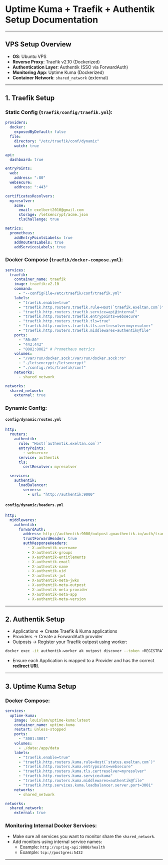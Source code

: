 # Uptime Kuma + Traefik + Authentik Setup Documentation

---

## VPS Setup Overview
- **OS**: Ubuntu VPS
- **Reverse Proxy**: Traefik v2.10 (Dockerized)
- **Authentication Layer**: Authentik (SSO via ForwardAuth)
- **Monitoring App**: Uptime Kuma (Dockerized)
- **Container Network**: `shared_network` (external)

---

## 1. Traefik Setup

### Static Config (`traefik/config/traefik.yml`):
```yaml
providers:
  docker:
    exposedByDefault: false
  file:
    directory: "/etc/traefik/conf/dynamic"
    watch: true

api:
  dashboard: true

entryPoints:
  web:
    address: ":80"
  websecure:
    address: ":443"

certificatesResolvers:
  myresolver:
    acme:
      email: exelbert2010@gmail.com
      storage: /letsencrypt/acme.json
      tlsChallenge: true

metrics:
  prometheus:
    addEntryPointsLabels: true
    addRoutersLabels: true
    addServicesLabels: true
```

### Docker Compose (`traefik/docker-compose.yml`):
```yaml
services:
  traefik:
    container_name: traefik
    image: traefik:v2.10
    command:
      - "--configFile=/etc/traefik/conf/traefik.yml"
    labels:
      - "traefik.enable=true"
      - "traefik.http.routers.traefik.rule=Host(`traefik.exeltan.com`)"
      - "traefik.http.routers.traefik.service=api@internal"
      - "traefik.http.routers.traefik.entrypoints=websecure"
      - "traefik.http.routers.traefik.tls=true"
      - "traefik.http.routers.traefik.tls.certresolver=myresolver"
      - "traefik.http.routers.traefik.middlewares=authentik@file"
    ports:
      - "80:80"
      - "443:443"
      - "8082:8082" # Prometheus metrics
    volumes:
      - "/var/run/docker.sock:/var/run/docker.sock:ro"
      - "./letsencrypt:/letsencrypt"
      - "./config:/etc/traefik/conf"
    networks:
      - shared_network

networks:
  shared_network:
    external: true
```

###  Dynamic Config:
#### `config/dynamic/routes.yml`
```yaml
http:
  routers:
    authentik:
      rule: "Host(`authentik.exeltan.com`)"
      entryPoints:
        - websecure
      service: authentik
      tls:
        certResolver: myresolver

  services:
    authentik:
      loadBalancer:
        servers:
          - url: "http://authentik:9000"
```

#### `config/dynamic/headers.yml`
```yaml
http:
  middlewares:
    authentik:
      forwardAuth:
        address: http://authentik:9000/outpost.goauthentik.io/auth/traefik
        trustForwardHeader: true
        authResponseHeaders:
          - X-authentik-username
          - X-authentik-groups
          - X-authentik-entitlements
          - X-authentik-email
          - X-authentik-name
          - X-authentik-uid
          - X-authentik-jwt
          - X-authentik-meta-jwks
          - X-authentik-meta-outpost
          - X-authentik-meta-provider
          - X-authentik-meta-app
          - X-authentik-meta-version
```

---

## 2. Authentik Setup

- Applications → Create Traefik & Kuma applications
- Providers → Create a ForwardAuth provider
- Outposts → Register your Traefik outpost using worker:

```bash
docker exec -it authentik-worker ak outpost discover --token <REGISTRATION_TOKEN>
```

- Ensure each Application is mapped to a Provider and has the correct **redirect URI**.

---

## 3. Uptime Kuma Setup

### Docker Compose:
```yaml
services:
  uptime-kuma:
    image: louislam/uptime-kuma:latest
    container_name: uptime-kuma
    restart: unless-stopped
    ports:
      - "3001:3001"
    volumes:
      - ./data:/app/data
    labels:
      - "traefik.enable=true"
      - "traefik.http.routers.kuma.rule=Host(`status.exeltan.com`)"
      - "traefik.http.routers.kuma.entrypoints=websecure"
      - "traefik.http.routers.kuma.tls.certresolver=myresolver"
      - "traefik.http.routers.kuma.service=kuma"
      - "traefik.http.routers.kuma.middlewares=authentik@file"
      - "traefik.http.services.kuma.loadbalancer.server.port=3001"
    networks:
      - shared_network

networks:
  shared_network:
    external: true
```

### Monitoring Internal Docker Services:
- Make sure all services you want to monitor share the `shared_network`.
- Add monitors using internal service names:
  - Example: `http://spring-api:8080/health`
  - Example: `tcp://postgres:5432`

---

